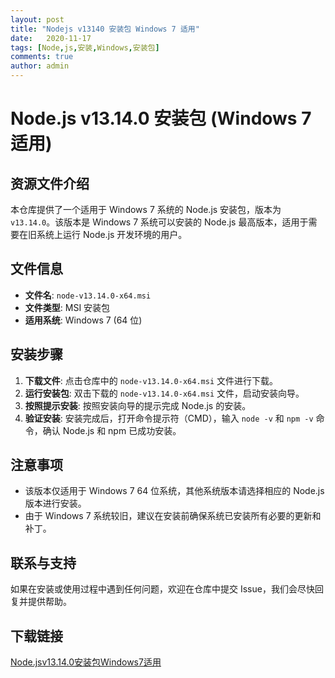 ```yaml
---
layout: post
title: "Nodejs v13140 安装包 Windows 7 适用"
date:   2020-11-17
tags: [Node,js,安装,Windows,安装包]
comments: true
author: admin
---
```

# Node.js v13.14.0 安装包 (Windows 7 适用)

## 资源文件介绍

本仓库提供了一个适用于 Windows 7 系统的 Node.js 安装包，版本为 `v13.14.0`。该版本是 Windows 7 系统可以安装的 Node.js 最高版本，适用于需要在旧系统上运行 Node.js 开发环境的用户。

## 文件信息

- **文件名**: `node-v13.14.0-x64.msi`
- **文件类型**: MSI 安装包
- **适用系统**: Windows 7 (64 位)

## 安装步骤

1. **下载文件**: 点击仓库中的 `node-v13.14.0-x64.msi` 文件进行下载。
2. **运行安装包**: 双击下载的 `node-v13.14.0-x64.msi` 文件，启动安装向导。
3. **按照提示安装**: 按照安装向导的提示完成 Node.js 的安装。
4. **验证安装**: 安装完成后，打开命令提示符（CMD），输入 `node -v` 和 `npm -v` 命令，确认 Node.js 和 npm 已成功安装。

## 注意事项

- 该版本仅适用于 Windows 7 64 位系统，其他系统版本请选择相应的 Node.js 版本进行安装。
- 由于 Windows 7 系统较旧，建议在安装前确保系统已安装所有必要的更新和补丁。

## 联系与支持

如果在安装或使用过程中遇到任何问题，欢迎在仓库中提交 Issue，我们会尽快回复并提供帮助。

## 下载链接

[Node.jsv13.14.0安装包Windows7适用](https://pan.quark.cn/s/b89774ab90eb)